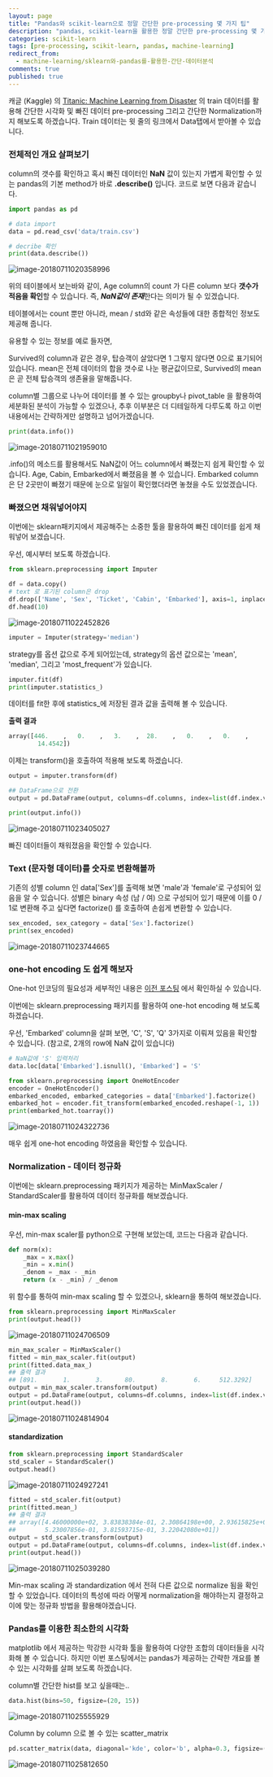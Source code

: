 ```yaml
---
layout: page
title: "Pandas와 scikit-learn으로 정말 간단한 pre-processing 몇 가지 팁"
description: "pandas, scikit-learn을 활용한 정말 간단한 pre-processing 몇 가지 팁에 대하여 알아보겠습니다."
categories: scikit-learn
tags: [pre-processing, scikit-learn, pandas, machine-learning]
redirect_from:
  - machine-learning/sklearn와-pandas를-활용한-간단-데이터분석
comments: true
published: true
---
```


캐글 (Kaggle) 의 [Titanic: Machine Learning from Disaster](https://www.kaggle.com/c/titanic) 의 train 데이터를 활용해 간단한 시각화 및 빠진 데이터 pre-processing 그리고 간단한 Normalization까지 해보도록 하겠습니다. Train 데이터는 윗 줄의 링크에서 Data탭에서 받아볼 수 있습니다.



### 전체적인 개요 살펴보기

column의 갯수를 확인하고 혹시 빠진 데이터인 **NaN** 값이 있는지 가볍게 확인할 수 있는 pandas의 기본 method가 바로 **.describe()** 입니다. 코드로 보면 다음과 같습니다.

```python
import pandas as pd

# data import
data = pd.read_csv('data/train.csv')

# decribe 확인
print(data.describe())
```

![image-20180711020358996]({{site.baseurl}}/images/2018-07-11/image-20180711020358996.png)



위의 테이블에서 보는바와 같이, Age column의 count 가 다른 column 보다 **갯수가 적음을 확인**할 수 있습니다. 즉, ***NaN값이 존재***한다는 의미가 될 수 있겠습니다. 

테이블에서는 count 뿐만 아니라, mean / std와 같은 속성들에 대한 종합적인 정보도 제공해 줍니다.

유용할 수 있는 정보를 예로 들자면,

Survived의 column과 같은 경우, 탑승객이 살았다면 1 그렇지 않다면 0으로 표기되어 있습니다. mean은 전체 데이터의 합을 갯수로 나눈 평균값이므로, Survived의 mean은 곧 전체 탑승객의 생존율을 말해줍니다.

column별 그룹으로 나누어 데이터를 볼 수 있는 groupby나 pivot_table 을 활용하여 세분화된 분석이 가능할 수 있겠으나, 추후 이부분은 더 디테일하게 다루도록 하고 이번 내용에서는 간략하게만 설명하고 넘어가겠습니다.

```python
print(data.info())
```

![image-20180711021959010]({{site.baseurl}}/images/2018-07-11/image-20180711021959010.png)

.info()의 메소드를 활용해서도 NaN값이 어느 column에서 빠졌는지 쉽게 확인할 수 있습니다. Age, Cabin, Embarked에서 빠졌음을 볼 수 있습니다. Embarked column은 단 2곳만이 빠졌기 때문에 눈으로 일일이 확인했더라면 놓쳤을 수도 있었겠습니다.



### 빠졌으면 채워넣어야지

이번에는 sklearn패키지에서 제공해주는 소중한 툴을 활용하여 빠진 데이터를 쉽게 채워넣어 보겠습니다.

우선, 예시부터 보도록 하겠습니다.

```python
from sklearn.preprocessing import Imputer

df = data.copy()
# text 로 표기된 column은 drop
df.drop(['Name', 'Sex', 'Ticket', 'Cabin', 'Embarked'], axis=1, inplace=True)
df.head(10)
```

![image-20180711022452826]({{site.baseurl}}/images/2018-07-11/image-20180711022452826.png)

```python
imputer = Imputer(strategy='median')
```

strategy를 옵션 값으로 주게 되어있는데, strategy의 옵션 값으로는 'mean', 'median', 그리고 'most_frequent'가 있습니다.

```python
imputer.fit(df)
print(imputer.statistics_)
```

데이터를 fit한 후에 statistics_에 저장된 결과 값을 출력해 볼 수 있습니다.

**출력 결과**

```python
array([446.    ,   0.    ,   3.    ,  28.    ,   0.    ,   0.    ,
        14.4542])
```

이제는 transform()을 호출하여 적용해 보도록 하겠습니다.

```python
output = imputer.transform(df)

## DataFrame으로 전환
output = pd.DataFrame(output, columns=df.columns, index=list(df.index.values))

print(output.info())
```

![image-20180711023405027]({{site.baseurl}}/images/2018-07-11/image-20180711023405027.png)

빠진 데이터들이 채워졌음을 확인할 수 있습니다.



### Text (문자형 데이터)를 숫자로 변환해볼까

기존의 성별 column 인 data['Sex']를 출력해 보면 'male'과 'female'로 구성되어 있음을 알 수 있습니다. 성별은 binary 속성 (남 / 여) 으로 구성되어 있기 때문에 이를 0 / 1로 변환해 주고 싶다면 factorize() 를 호출하여 손쉽게 변환할 수 있습니다.

```python
sex_encoded, sex_category = data['Sex'].factorize()
print(sex_encoded)
```

![image-20180711023744665]({{site.baseurl}}/images/2018-07-11/image-20180711023744665.png)



### one-hot encoding 도 쉽게 해보자

One-hot 인코딩의 필요성과 세부적인 내용은 [이전 포스팅](https://teddylee777.github.io/python/python-numpy%EB%A1%9C-one-hot-encoding-%EC%89%BD%EA%B2%8C%ED%95%98%EA%B8%B0) 에서 확인하실 수 있습니다.

이번에는 sklearn.preprocessing 패키지를 활용하여 one-hot encoding 해 보도록 하겠습니다.

우선, 'Embarked' column을 살펴 보면, 'C', 'S', 'Q' 3가지로 이뤄져 있음을 확인할 수 있습니다. (참고로, 2개의 row에 NaN 값이 있습니다)

```python
# NaN값에 'S' 입력처리
data.loc[data['Embarked'].isnull(), 'Embarked'] = 'S'

from sklearn.preprocessing import OneHotEncoder
encoder = OneHotEncoder()
embarked_encoded, embarked_categories = data['Embarked'].factorize()
embarked_hot = encoder.fit_transform(embarked_encoded.reshape(-1, 1))
print(embarked_hot.toarray())
```

![image-20180711024322736]({{site.baseurl}}/images/2018-07-11/image-20180711024322736.png)

매우 쉽게 one-hot encoding 하였음을 확인할 수 있습니다.



### Normalization - 데이터 정규화

이번에는 sklearn.preprocessing 패키지가 제공하는 MinMaxScaler / StandardScaler를 활용하여 데이터 정규화를 해보겠습니다.



#### min-max scaling

우선, min-max scaler를 python으로 구현해 보았는데, 코드는 다음과 같습니다.

```python
def norm(x):
    _max = x.max()
    _min = x.min()
    _denom = _max - _min
    return (x - _min) / _denom
```

위 함수를 통하여 min-max scaling 할 수 있겠으나, sklearn을 통하여 해보겠습니다.

```python
from sklearn.preprocessing import MinMaxScaler
print(output.head())
```

![image-20180711024706509]({{site.baseurl}}/images/2018-07-11/image-20180711024706509.png)

```python
min_max_scaler = MinMaxScaler()
fitted = min_max_scaler.fit(output)
print(fitted.data_max_)
## 출력 결과
## [891.       1.       3.      80.       8.       6.     512.3292]
output = min_max_scaler.transform(output)
output = pd.DataFrame(output, columns=df.columns, index=list(df.index.values))
print(output.head())
```

![image-20180711024814904]({{site.baseurl}}/images/2018-07-11/image-20180711024814904.png)



#### standardization

```python
from sklearn.preprocessing import StandardScaler
std_scaler = StandardScaler()
output.head()
```

![image-20180711024927241]({{site.baseurl}}/images/2018-07-11/image-20180711024927241.png)

```python
fitted = std_scaler.fit(output)
print(fitted.mean_)
## 출력 결과
## array([4.46000000e+02, 3.83838384e-01, 2.30864198e+00, 2.93615825e+01,
##        5.23007856e-01, 3.81593715e-01, 3.22042080e+01])
output = std_scaler.transform(output)
output = pd.DataFrame(output, columns=df.columns, index=list(df.index.values))
print(output.head())
```

![image-20180711025039280]({{site.baseurl}}/images/2018-07-11/image-20180711025039280.png)



Min-max scaling 과 standardization 에서 전혀 다른 값으로 normalize 됨을 확인할 수 있었습니다. 데이터의 특성에 따라 어떻게 normalization을 해야하는지 결정하고 이에 맞는 정규화 방법을 활용해야겠습니다.



### Pandas를 이용한 최소한의 시각화

matplotlib 에서 제공하는 막강한 시각화 툴을 활용하여 다양한 조합의 데이터들을 시각화해 볼 수 있습니다. 하지만 이번 포스팅에서는 pandas가 제공하는 간략한 개요를 볼 수 있는 시각화를 살펴 보도록 하겠습니다.



column별 간단한 hist를 보고 싶을때는..

```python
data.hist(bins=50, figsize=(20, 15))
```



![image-20180711025555929]({{site.baseurl}}/images/2018-07-11/image-20180711025555929.png)



Column by column 으로 볼 수 있는 scatter_matrix

```python
pd.scatter_matrix(data, diagonal='kde', color='b', alpha=0.3, figsize=(20, 15))
```

![image-20180711025812650]({{site.baseurl}}/images/2018-07-11/image-20180711025812650.png)


